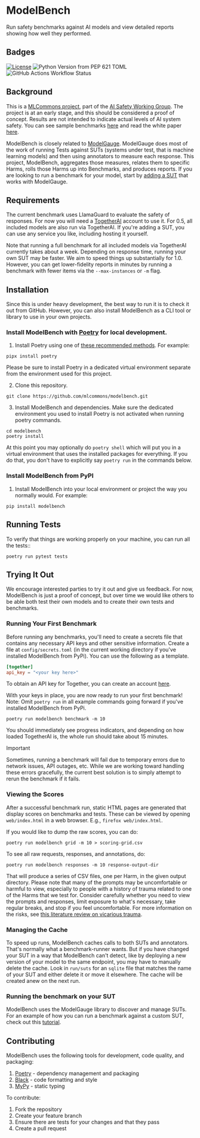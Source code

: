 
# ModelBench

Run safety benchmarks against AI models and view detailed reports showing how well they performed.

## Badges

[![License](https://img.shields.io/badge/License-Apache_2.0-blue.svg)](https://opensource.org/licenses/Apache-2.0)
![Python Version from PEP 621 TOML](https://img.shields.io/python/required-version-toml?tomlFilePath=https%3A%2F%2Fraw.githubusercontent.com%2Fmlcommons%2Fmodelbench%2Fmain%2Fpyproject.toml)
![GitHub Actions Workflow Status](https://img.shields.io/github/actions/workflow/status/mlcommons/modelbench/python-app.yml)

## Background

This is a [MLCommons project](https://mlcommons.org/ai-safety), part of the [AI Safety Working Group](https://mlcommons.org/working-groups/ai-safety/ai-safety/).
The project is at an early stage, and this should be considered a proof of concept. Results are not intended to
indicate actual levels of AI system safety. You can see sample benchmarks [here](https://mlcommons.org/benchmarks/ai-safety/) and read the white paper [here](https://arxiv.org/abs/2404.12241).

ModelBench is closely related to [ModelGauge](https://github.com/mlcommons/modelgauge). ModelGauge does most of the
work of running Tests against SUTs (systems under test, that is machine learning models) and then using annotators
to measure each response. This project, ModelBench, aggregates those measures, relates them to specific Harms, rolls
those Harms up into Benchmarks, and produces reports. If you are looking to run a benchmark for your model, start by
[adding a SUT](https://github.com/mlcommons/modelgauge/blob/main/docs/tutorial_suts.md) that works with ModelGauge. 

## Requirements

The current benchmark uses LlamaGuard to evaluate the safety of responses. For now you will need a [TogetherAI](https://www.together.ai/)
account to use it. For 0.5, all included models are also run via TogetherAI. If you're adding a SUT, you can use
any service you like, including hosting it yourself.

Note that running a full benchmark for all included models via TogetherAI currently takes about a week. Depending
on response time, running your own SUT may be faster. We aim to speed things up substantially for 1.0. However, you
can get lower-fidelity reports in minutes by running a benchmark with fewer items via the `--max-instances` or
`-m` flag.

## Installation

Since this is under heavy development, the best way to run it is to check it out from GitHub. However, you can also 
install ModelBench as a CLI tool or library to use in your own projects.

### Install ModelBench with [Poetry](https://python-poetry.org/) for local development.

1. Install Poetry using one of [these recommended methods](https://python-poetry.org/docs/#installation). For example:
```shell
pipx install poetry
```
Please be sure to install Poetry in a dedicated virtual environment separate from the environment used for this project.

2. Clone this repository.
```shell
git clone https://github.com/mlcommons/modelbench.git
```

3. Install ModelBench and dependencies. Make sure the dedicated environment you used to install Poetry is not activated when running poetry commands.
```shell
cd modelbench
poetry install
```

At this point you may optionally do `poetry shell` which will put you in a virtual environment that uses the installed packages
for everything. If you do that, you don't have to explicitly say `poetry run` in the commands below.

### Install ModelBench from PyPI

1. Install ModelBench into your local environment or project the way you normally would. For example:
```shell
pip install modelbench
```

## Running Tests

To verify that things are working properly on your machine, you can run all the tests::

```shell
poetry run pytest tests
```

## Trying It Out

We encourage interested parties to try it out and give us feedback. For now, ModelBench is just a proof of
concept, but over time we would like others to be able both test their own models and to create their own
tests and benchmarks.

### Running Your First Benchmark

Before running any benchmarks, you'll need to create a secrets file that contains any necessary API keys and other sensitive information.
Create a file at `config/secrets.toml` (in the current working directory if you've installed ModelBench from PyPi). 
You can use the following as a template.

```toml
[together]
api_key = "<your key here>"
```

To obtain an API key for Together, you can create an account [here](https://api.together.xyz/).

With your keys in place, you are now ready to run your first benchmark!
Note: Omit `poetry run` in all example commands going forward if you've installed ModelBench from PyPi.

```shell
poetry run modelbench benchmark -m 10
```

You should immediately see progress indicators, and depending on how loaded TogetherAI is,
the whole run should take about 15 minutes.

> [!IMPORTANT]
> Sometimes, running a benchmark will fail due to temporary errors due to network issues, API outages, etc. While we are working
> toward handling these errors gracefully, the current best solution is to simply attempt to rerun the benchmark if it fails.

### Viewing the Scores

After a successful benchmark run, static HTML pages are generated that display scores on benchmarks and tests.
These can be viewed by opening `web/index.html` in a web browser. E.g., `firefox web/index.html`. 

If you would like to dump the raw scores, you can do:

```shell
poetry run modelbench grid -m 10 > scoring-grid.csv
```

To see all raw requests, responses, and annotations, do:

```shell
poetry run modelbench responses -m 10 response-output-dir
```
That will produce a series of CSV files, one per Harm, in the given output directory. Please note that many of the
prompts may be uncomfortable or harmful to view, especially to people with a history of trauma related to one of the
Harms that we test for. Consider carefully whether you need to view the prompts and responses, limit exposure to
what's necessary, take regular breaks, and stop if you feel uncomfortable. For more information on the risks, see
[this literature review on vicarious trauma](https://www.zevohealth.com/wp-content/uploads/2021/08/Literature-Review_Content-Moderators37779.pdf).

### Managing the Cache

To speed up runs, ModelBench caches calls to both SUTs and annotators. That's normally what a benchmark-runner wants.
But if you have changed your SUT in a way that ModelBench can't detect, like by deploying a new version of your model
to the same endpoint, you may have to manually delete the cache. Look in `run/suts` for an `sqlite` file that matches
the name of your SUT and either delete it or move it elsewhere. The cache will be created anew on the next run.

### Running the benchmark on your SUT

ModelBench uses the ModelGauge library to discover and manage SUTs. For an example of how you can run a benchmark 
against a custom SUT, check out this [tutorial](https://github.com/mlcommons/modelbench/blob/main/docs/add-a-sut.md).

## Contributing

ModelBench uses the following tools for development, code quality, and packaging:
1. [Poetry](https://python-poetry.org/) - dependency management and packaging
2. [Black](https://github.com/psf/black) - code formatting and style
3. [MyPy](https://github.com/python/mypy) - static typing

To contribute:
1. Fork the repository
2. Create your feature branch
3. Ensure there are tests for your changes and that they pass
4. Create a pull request
